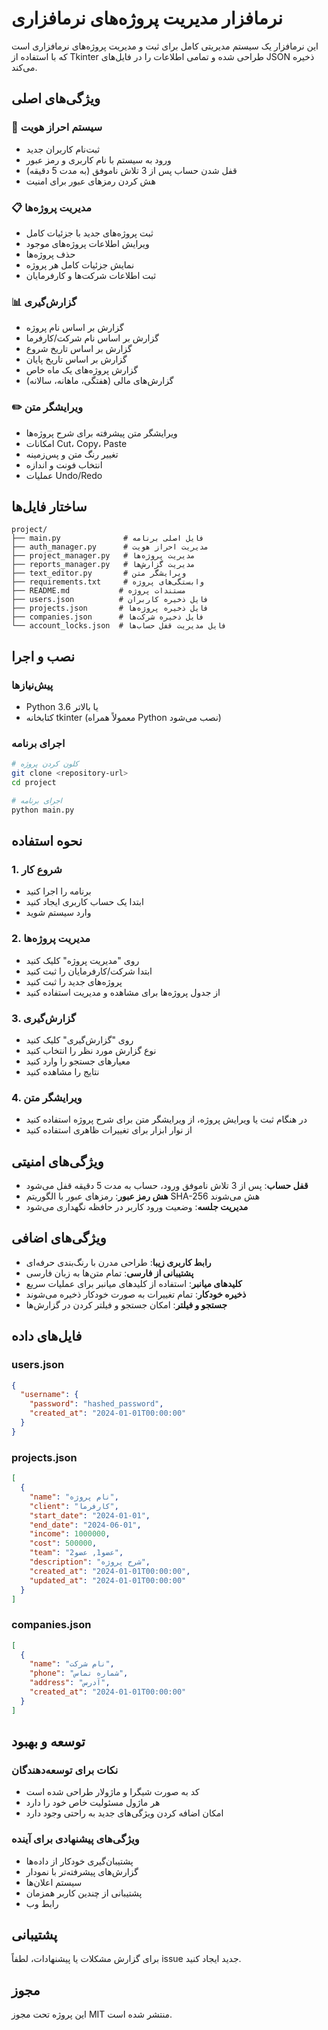 # نرمافزار مدیریت پروژه‌های نرمافزاری

این نرمافزار یک سیستم مدیریتی کامل برای ثبت و مدیریت پروژه‌های نرمافزاری است که با استفاده از Tkinter طراحی شده و تمامی اطلاعات را در فایل‌های JSON ذخیره می‌کند.

## ویژگی‌های اصلی

### 🔐 سیستم احراز هویت
- ثبت‌نام کاربران جدید
- ورود به سیستم با نام کاربری و رمز عبور
- قفل شدن حساب پس از 3 تلاش ناموفق (به مدت 5 دقیقه)
- هش کردن رمزهای عبور برای امنیت

### 📋 مدیریت پروژه‌ها
- ثبت پروژه‌های جدید با جزئیات کامل
- ویرایش اطلاعات پروژه‌های موجود
- حذف پروژه‌ها
- نمایش جزئیات کامل هر پروژه
- ثبت اطلاعات شرکت‌ها و کارفرمایان

### 📊 گزارش‌گیری
- گزارش بر اساس نام پروژه
- گزارش بر اساس نام شرکت/کارفرما
- گزارش بر اساس تاریخ شروع
- گزارش بر اساس تاریخ پایان
- گزارش پروژه‌های یک ماه خاص
- گزارش‌های مالی (هفتگی، ماهانه، سالانه)

### ✏️ ویرایشگر متن
- ویرایشگر متن پیشرفته برای شرح پروژه‌ها
- امکانات Cut، Copy، Paste
- تغییر رنگ متن و پس‌زمینه
- انتخاب فونت و اندازه
- عملیات Undo/Redo

## ساختار فایل‌ها

```
project/
├── main.py              # فایل اصلی برنامه
├── auth_manager.py      # مدیریت احراز هویت
├── project_manager.py   # مدیریت پروژه‌ها
├── reports_manager.py   # مدیریت گزارش‌ها
├── text_editor.py       # ویرایشگر متن
├── requirements.txt     # وابستگی‌های پروژه
├── README.md           # مستندات پروژه
├── users.json          # فایل ذخیره کاربران
├── projects.json       # فایل ذخیره پروژه‌ها
├── companies.json      # فایل ذخیره شرکت‌ها
└── account_locks.json  # فایل مدیریت قفل حساب‌ها
```

## نصب و اجرا

### پیش‌نیازها
- Python 3.6 یا بالاتر
- کتابخانه tkinter (معمولاً همراه Python نصب می‌شود)

### اجرای برنامه
```bash
# کلون کردن پروژه
git clone <repository-url>
cd project

# اجرای برنامه
python main.py
```

## نحوه استفاده

### 1. شروع کار
- برنامه را اجرا کنید
- ابتدا یک حساب کاربری ایجاد کنید
- وارد سیستم شوید

### 2. مدیریت پروژه‌ها
- روی "مدیریت پروژه" کلیک کنید
- ابتدا شرکت/کارفرمایان را ثبت کنید
- پروژه‌های جدید را ثبت کنید
- از جدول پروژه‌ها برای مشاهده و مدیریت استفاده کنید

### 3. گزارش‌گیری
- روی "گزارش‌گیری" کلیک کنید
- نوع گزارش مورد نظر را انتخاب کنید
- معیارهای جستجو را وارد کنید
- نتایج را مشاهده کنید

### 4. ویرایشگر متن
- در هنگام ثبت یا ویرایش پروژه، از ویرایشگر متن برای شرح پروژه استفاده کنید
- از نوار ابزار برای تغییرات ظاهری استفاده کنید

## ویژگی‌های امنیتی

- **قفل حساب**: پس از 3 تلاش ناموفق ورود، حساب به مدت 5 دقیقه قفل می‌شود
- **هش رمز عبور**: رمزهای عبور با الگوریتم SHA-256 هش می‌شوند
- **مدیریت جلسه**: وضعیت ورود کاربر در حافظه نگهداری می‌شود

## ویژگی‌های اضافی

- **رابط کاربری زیبا**: طراحی مدرن با رنگ‌بندی حرفه‌ای
- **پشتیبانی از فارسی**: تمام متن‌ها به زبان فارسی
- **کلیدهای میانبر**: استفاده از کلیدهای میانبر برای عملیات سریع
- **ذخیره خودکار**: تمام تغییرات به صورت خودکار ذخیره می‌شوند
- **جستجو و فیلتر**: امکان جستجو و فیلتر کردن در گزارش‌ها

## فایل‌های داده

### users.json
```json
{
  "username": {
    "password": "hashed_password",
    "created_at": "2024-01-01T00:00:00"
  }
}
```

### projects.json
```json
[
  {
    "name": "نام پروژه",
    "client": "کارفرما",
    "start_date": "2024-01-01",
    "end_date": "2024-06-01",
    "income": 1000000,
    "cost": 500000,
    "team": "عضو1, عضو2",
    "description": "شرح پروژه",
    "created_at": "2024-01-01T00:00:00",
    "updated_at": "2024-01-01T00:00:00"
  }
]
```

### companies.json
```json
[
  {
    "name": "نام شرکت",
    "phone": "شماره تماس",
    "address": "آدرس",
    "created_at": "2024-01-01T00:00:00"
  }
]
```

## توسعه و بهبود

### نکات برای توسعه‌دهندگان
- کد به صورت شیگرا و ماژولار طراحی شده است
- هر ماژول مسئولیت خاص خود را دارد
- امکان اضافه کردن ویژگی‌های جدید به راحتی وجود دارد

### ویژگی‌های پیشنهادی برای آینده
- پشتیبان‌گیری خودکار از داده‌ها
- گزارش‌های پیشرفته‌تر با نمودار
- سیستم اعلان‌ها
- پشتیبانی از چندین کاربر همزمان
- رابط وب

## پشتیبانی

برای گزارش مشکلات یا پیشنهادات، لطفاً issue جدید ایجاد کنید.

## مجوز

این پروژه تحت مجوز MIT منتشر شده است. 